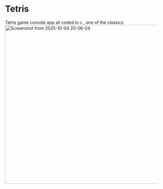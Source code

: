 # Tetris
Tetris game console app all coded in c , one of the classics
<img width="596" height="523" alt="Screenshot from 2025-10-04 20-06-04" src="https://github.com/user-attachments/assets/fe909142-8158-4d74-a023-621f2b244ab8" />
